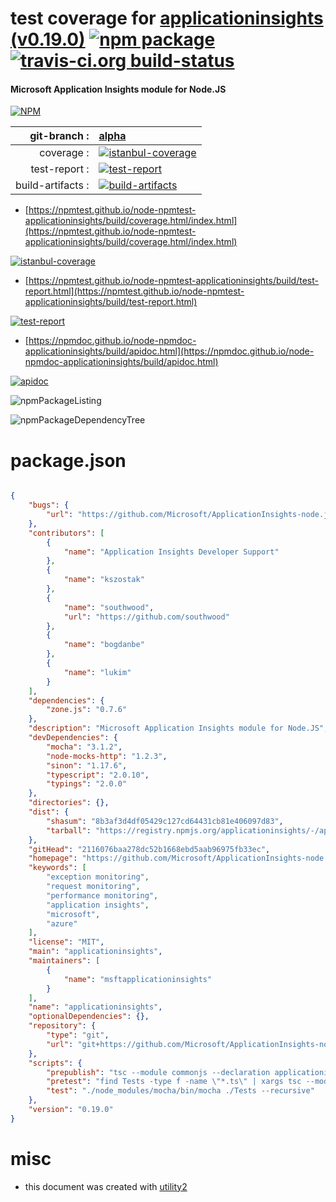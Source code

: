 # test coverage for  [applicationinsights (v0.19.0)](https://github.com/Microsoft/ApplicationInsights-node.js#readme)  [![npm package](https://img.shields.io/npm/v/npmtest-applicationinsights.svg?style=flat-square)](https://www.npmjs.org/package/npmtest-applicationinsights) [![travis-ci.org build-status](https://api.travis-ci.org/npmtest/node-npmtest-applicationinsights.svg)](https://travis-ci.org/npmtest/node-npmtest-applicationinsights)
#### Microsoft Application Insights module for Node.JS

[![NPM](https://nodei.co/npm/applicationinsights.png?downloads=true&downloadRank=true&stars=true)](https://www.npmjs.com/package/applicationinsights)

| git-branch : | [alpha](https://github.com/npmtest/node-npmtest-applicationinsights/tree/alpha)|
|--:|:--|
| coverage : | [![istanbul-coverage](https://npmtest.github.io/node-npmtest-applicationinsights/build/coverage.badge.svg)](https://npmtest.github.io/node-npmtest-applicationinsights/build/coverage.html/index.html)|
| test-report : | [![test-report](https://npmtest.github.io/node-npmtest-applicationinsights/build/test-report.badge.svg)](https://npmtest.github.io/node-npmtest-applicationinsights/build/test-report.html)|
| build-artifacts : | [![build-artifacts](https://npmtest.github.io/node-npmtest-applicationinsights/glyphicons_144_folder_open.png)](https://github.com/npmtest/node-npmtest-applicationinsights/tree/gh-pages/build)|

- [https://npmtest.github.io/node-npmtest-applicationinsights/build/coverage.html/index.html](https://npmtest.github.io/node-npmtest-applicationinsights/build/coverage.html/index.html)

[![istanbul-coverage](https://npmtest.github.io/node-npmtest-applicationinsights/build/screenCapture.buildCi.browser.%252Ftmp%252Fbuild%252Fcoverage.lib.html.png)](https://npmtest.github.io/node-npmtest-applicationinsights/build/coverage.html/index.html)

- [https://npmtest.github.io/node-npmtest-applicationinsights/build/test-report.html](https://npmtest.github.io/node-npmtest-applicationinsights/build/test-report.html)

[![test-report](https://npmtest.github.io/node-npmtest-applicationinsights/build/screenCapture.buildCi.browser.%252Ftmp%252Fbuild%252Ftest-report.html.png)](https://npmtest.github.io/node-npmtest-applicationinsights/build/test-report.html)

- [https://npmdoc.github.io/node-npmdoc-applicationinsights/build/apidoc.html](https://npmdoc.github.io/node-npmdoc-applicationinsights/build/apidoc.html)

[![apidoc](https://npmdoc.github.io/node-npmdoc-applicationinsights/build/screenCapture.buildCi.browser.%252Ftmp%252Fbuild%252Fapidoc.html.png)](https://npmdoc.github.io/node-npmdoc-applicationinsights/build/apidoc.html)

![npmPackageListing](https://npmtest.github.io/node-npmtest-applicationinsights/build/screenCapture.npmPackageListing.svg)

![npmPackageDependencyTree](https://npmtest.github.io/node-npmtest-applicationinsights/build/screenCapture.npmPackageDependencyTree.svg)



# package.json

```json

{
    "bugs": {
        "url": "https://github.com/Microsoft/ApplicationInsights-node.js/issues"
    },
    "contributors": [
        {
            "name": "Application Insights Developer Support"
        },
        {
            "name": "kszostak"
        },
        {
            "name": "southwood",
            "url": "https://github.com/southwood"
        },
        {
            "name": "bogdanbe"
        },
        {
            "name": "lukim"
        }
    ],
    "dependencies": {
        "zone.js": "0.7.6"
    },
    "description": "Microsoft Application Insights module for Node.JS",
    "devDependencies": {
        "mocha": "3.1.2",
        "node-mocks-http": "1.2.3",
        "sinon": "1.17.6",
        "typescript": "2.0.10",
        "typings": "2.0.0"
    },
    "directories": {},
    "dist": {
        "shasum": "8b3af3d4df05429c127cd64431cb81e406097d83",
        "tarball": "https://registry.npmjs.org/applicationinsights/-/applicationinsights-0.19.0.tgz"
    },
    "gitHead": "2116076baa278dc52b1668ebd5aab96975fb33ec",
    "homepage": "https://github.com/Microsoft/ApplicationInsights-node.js#readme",
    "keywords": [
        "exception monitoring",
        "request monitoring",
        "performance monitoring",
        "application insights",
        "microsoft",
        "azure"
    ],
    "license": "MIT",
    "main": "applicationinsights",
    "maintainers": [
        {
            "name": "msftapplicationinsights"
        }
    ],
    "name": "applicationinsights",
    "optionalDependencies": {},
    "repository": {
        "type": "git",
        "url": "git+https://github.com/Microsoft/ApplicationInsights-node.js.git"
    },
    "scripts": {
        "prepublish": "tsc --module commonjs --declaration applicationinsights.ts",
        "pretest": "find Tests -type f -name \"*.ts\" | xargs tsc --module commonjs",
        "test": "./node_modules/mocha/bin/mocha ./Tests --recursive"
    },
    "version": "0.19.0"
}
```



# misc
- this document was created with [utility2](https://github.com/kaizhu256/node-utility2)
